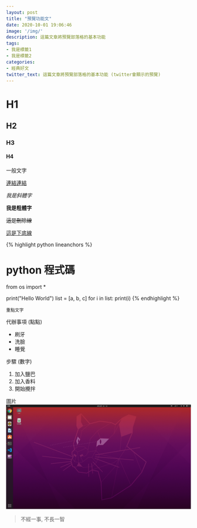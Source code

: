 ```yaml
---
layout: post
title: "預覽功能文"
date: 2020-10-01 19:06:46
image: '/img/'
description: 這篇文章將預覽部落格的基本功能
tags: 
- 我是標籤1
- 我是標籤2
categories:
- 經典好文
twitter_text: 這篇文章將預覽部落格的基本功能 (twitter會顯示的預覽)
---
```


# H1

## H2

### H3

#### H4

一般文字

[連結連結](https://github.com/markdown-it/markdown-it-deflist)

_我是斜體字_

__我是粗體字__

<del>這是刪除線</del>

<ins>這是下底線</ins>

{% highlight python lineanchors %}
# python 程式碼

from os import *

print("Hello World")
list = [a, b, c]
for i in  list:
  print(i)
{% endhighlight %}

`重點文字`

代辦事項 (點點)

* 刷牙
* 洗臉
* 睡覺

步驟 (數字)

1. 加入鹽巴
2. 加入香料
3. 開始攪拌

圖片
![desktop](/img/desktop.png)

> 不經一事, 不長一智
